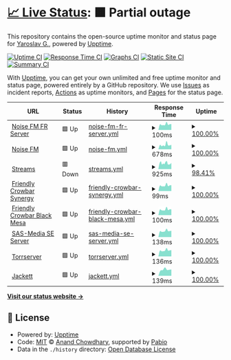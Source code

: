 # [📈 Live Status](https://status.sas-media.ru): <!--live status--> **🟧 Partial outage**

This repository contains the open-source uptime monitor and status page for [Yaroslav G.](https://status.sas-media.ru), powered by [Upptime](https://github.com/upptime/upptime).

[![Uptime CI](https://github.com/yarik2720/upptime/workflows/Uptime%20CI/badge.svg)](https://github.com/yarik2720/upptime/actions?query=workflow%3A%22Uptime+CI%22)
[![Response Time CI](https://github.com/yarik2720/upptime/workflows/Response%20Time%20CI/badge.svg)](https://github.com/yarik2720/upptime/actions?query=workflow%3A%22Response+Time+CI%22)
[![Graphs CI](https://github.com/yarik2720/upptime/workflows/Graphs%20CI/badge.svg)](https://github.com/yarik2720/upptime/actions?query=workflow%3A%22Graphs+CI%22)
[![Static Site CI](https://github.com/yarik2720/upptime/workflows/Static%20Site%20CI/badge.svg)](https://github.com/yarik2720/upptime/actions?query=workflow%3A%22Static+Site+CI%22)
[![Summary CI](https://github.com/yarik2720/upptime/workflows/Summary%20CI/badge.svg)](https://github.com/yarik2720/upptime/actions?query=workflow%3A%22Summary+CI%22)

With [Upptime](https://upptime.js.org), you can get your own unlimited and free uptime monitor and status page, powered entirely by a GitHub repository. We use [Issues](https://github.com/yarik2720/upptime/issues) as incident reports, [Actions](https://github.com/yarik2720/upptime/actions) as uptime monitors, and [Pages](https://status.sas-media.ru) for the status page.

<!--start: status pages-->
<!-- This summary is generated by Upptime (https://github.com/upptime/upptime) -->
<!-- Do not edit this manually, your changes will be overwritten -->
<!-- prettier-ignore -->
| URL | Status | History | Response Time | Uptime |
| --- | ------ | ------- | ------------- | ------ |
| <img alt="" src="https://icons.duckduckgo.com/ip3/null.ico" height="13"> [Noise FM FR Server](noisefm.ru) | 🟩 Up | [noise-fm-fr-server.yml](https://github.com/yarik2720/upptime/commits/HEAD/history/noise-fm-fr-server.yml) | <details><summary><img alt="Response time graph" src="./graphs/noise-fm-fr-server/response-time-week.png" height="20"> 100ms</summary><br><a href="https://status.sas-media.ru/history/noise-fm-fr-server"><img alt="Response time 109" src="https://img.shields.io/endpoint?url=https%3A%2F%2Fraw.githubusercontent.com%2Fyarik2720%2Fupptime%2FHEAD%2Fapi%2Fnoise-fm-fr-server%2Fresponse-time.json"></a><br><a href="https://status.sas-media.ru/history/noise-fm-fr-server"><img alt="24-hour response time 97" src="https://img.shields.io/endpoint?url=https%3A%2F%2Fraw.githubusercontent.com%2Fyarik2720%2Fupptime%2FHEAD%2Fapi%2Fnoise-fm-fr-server%2Fresponse-time-day.json"></a><br><a href="https://status.sas-media.ru/history/noise-fm-fr-server"><img alt="7-day response time 100" src="https://img.shields.io/endpoint?url=https%3A%2F%2Fraw.githubusercontent.com%2Fyarik2720%2Fupptime%2FHEAD%2Fapi%2Fnoise-fm-fr-server%2Fresponse-time-week.json"></a><br><a href="https://status.sas-media.ru/history/noise-fm-fr-server"><img alt="30-day response time 112" src="https://img.shields.io/endpoint?url=https%3A%2F%2Fraw.githubusercontent.com%2Fyarik2720%2Fupptime%2FHEAD%2Fapi%2Fnoise-fm-fr-server%2Fresponse-time-month.json"></a><br><a href="https://status.sas-media.ru/history/noise-fm-fr-server"><img alt="1-year response time 109" src="https://img.shields.io/endpoint?url=https%3A%2F%2Fraw.githubusercontent.com%2Fyarik2720%2Fupptime%2FHEAD%2Fapi%2Fnoise-fm-fr-server%2Fresponse-time-year.json"></a></details> | <details><summary><a href="https://status.sas-media.ru/history/noise-fm-fr-server">100.00%</a></summary><a href="https://status.sas-media.ru/history/noise-fm-fr-server"><img alt="All-time uptime 100.00%" src="https://img.shields.io/endpoint?url=https%3A%2F%2Fraw.githubusercontent.com%2Fyarik2720%2Fupptime%2FHEAD%2Fapi%2Fnoise-fm-fr-server%2Fuptime.json"></a><br><a href="https://status.sas-media.ru/history/noise-fm-fr-server"><img alt="24-hour uptime 100.00%" src="https://img.shields.io/endpoint?url=https%3A%2F%2Fraw.githubusercontent.com%2Fyarik2720%2Fupptime%2FHEAD%2Fapi%2Fnoise-fm-fr-server%2Fuptime-day.json"></a><br><a href="https://status.sas-media.ru/history/noise-fm-fr-server"><img alt="7-day uptime 100.00%" src="https://img.shields.io/endpoint?url=https%3A%2F%2Fraw.githubusercontent.com%2Fyarik2720%2Fupptime%2FHEAD%2Fapi%2Fnoise-fm-fr-server%2Fuptime-week.json"></a><br><a href="https://status.sas-media.ru/history/noise-fm-fr-server"><img alt="30-day uptime 100.00%" src="https://img.shields.io/endpoint?url=https%3A%2F%2Fraw.githubusercontent.com%2Fyarik2720%2Fupptime%2FHEAD%2Fapi%2Fnoise-fm-fr-server%2Fuptime-month.json"></a><br><a href="https://status.sas-media.ru/history/noise-fm-fr-server"><img alt="1-year uptime 100.00%" src="https://img.shields.io/endpoint?url=https%3A%2F%2Fraw.githubusercontent.com%2Fyarik2720%2Fupptime%2FHEAD%2Fapi%2Fnoise-fm-fr-server%2Fuptime-year.json"></a></details>
| <img alt="" src="https://icons.duckduckgo.com/ip3/noisefm.ru.ico" height="13"> [Noise FM](https://noisefm.ru) | 🟩 Up | [noise-fm.yml](https://github.com/yarik2720/upptime/commits/HEAD/history/noise-fm.yml) | <details><summary><img alt="Response time graph" src="./graphs/noise-fm/response-time-week.png" height="20"> 678ms</summary><br><a href="https://status.sas-media.ru/history/noise-fm"><img alt="Response time 731" src="https://img.shields.io/endpoint?url=https%3A%2F%2Fraw.githubusercontent.com%2Fyarik2720%2Fupptime%2FHEAD%2Fapi%2Fnoise-fm%2Fresponse-time.json"></a><br><a href="https://status.sas-media.ru/history/noise-fm"><img alt="24-hour response time 647" src="https://img.shields.io/endpoint?url=https%3A%2F%2Fraw.githubusercontent.com%2Fyarik2720%2Fupptime%2FHEAD%2Fapi%2Fnoise-fm%2Fresponse-time-day.json"></a><br><a href="https://status.sas-media.ru/history/noise-fm"><img alt="7-day response time 678" src="https://img.shields.io/endpoint?url=https%3A%2F%2Fraw.githubusercontent.com%2Fyarik2720%2Fupptime%2FHEAD%2Fapi%2Fnoise-fm%2Fresponse-time-week.json"></a><br><a href="https://status.sas-media.ru/history/noise-fm"><img alt="30-day response time 719" src="https://img.shields.io/endpoint?url=https%3A%2F%2Fraw.githubusercontent.com%2Fyarik2720%2Fupptime%2FHEAD%2Fapi%2Fnoise-fm%2Fresponse-time-month.json"></a><br><a href="https://status.sas-media.ru/history/noise-fm"><img alt="1-year response time 731" src="https://img.shields.io/endpoint?url=https%3A%2F%2Fraw.githubusercontent.com%2Fyarik2720%2Fupptime%2FHEAD%2Fapi%2Fnoise-fm%2Fresponse-time-year.json"></a></details> | <details><summary><a href="https://status.sas-media.ru/history/noise-fm">100.00%</a></summary><a href="https://status.sas-media.ru/history/noise-fm"><img alt="All-time uptime 100.00%" src="https://img.shields.io/endpoint?url=https%3A%2F%2Fraw.githubusercontent.com%2Fyarik2720%2Fupptime%2FHEAD%2Fapi%2Fnoise-fm%2Fuptime.json"></a><br><a href="https://status.sas-media.ru/history/noise-fm"><img alt="24-hour uptime 100.00%" src="https://img.shields.io/endpoint?url=https%3A%2F%2Fraw.githubusercontent.com%2Fyarik2720%2Fupptime%2FHEAD%2Fapi%2Fnoise-fm%2Fuptime-day.json"></a><br><a href="https://status.sas-media.ru/history/noise-fm"><img alt="7-day uptime 100.00%" src="https://img.shields.io/endpoint?url=https%3A%2F%2Fraw.githubusercontent.com%2Fyarik2720%2Fupptime%2FHEAD%2Fapi%2Fnoise-fm%2Fuptime-week.json"></a><br><a href="https://status.sas-media.ru/history/noise-fm"><img alt="30-day uptime 100.00%" src="https://img.shields.io/endpoint?url=https%3A%2F%2Fraw.githubusercontent.com%2Fyarik2720%2Fupptime%2FHEAD%2Fapi%2Fnoise-fm%2Fuptime-month.json"></a><br><a href="https://status.sas-media.ru/history/noise-fm"><img alt="1-year uptime 100.00%" src="https://img.shields.io/endpoint?url=https%3A%2F%2Fraw.githubusercontent.com%2Fyarik2720%2Fupptime%2FHEAD%2Fapi%2Fnoise-fm%2Fuptime-year.json"></a></details>
| <img alt="" src="https://icons.duckduckgo.com/ip3/play.sas-media.ru.ico" height="13"> [Streams](https://play.sas-media.ru) | 🟥 Down | [streams.yml](https://github.com/yarik2720/upptime/commits/HEAD/history/streams.yml) | <details><summary><img alt="Response time graph" src="./graphs/streams/response-time-week.png" height="20"> 925ms</summary><br><a href="https://status.sas-media.ru/history/streams"><img alt="Response time 796" src="https://img.shields.io/endpoint?url=https%3A%2F%2Fraw.githubusercontent.com%2Fyarik2720%2Fupptime%2FHEAD%2Fapi%2Fstreams%2Fresponse-time.json"></a><br><a href="https://status.sas-media.ru/history/streams"><img alt="24-hour response time 2251" src="https://img.shields.io/endpoint?url=https%3A%2F%2Fraw.githubusercontent.com%2Fyarik2720%2Fupptime%2FHEAD%2Fapi%2Fstreams%2Fresponse-time-day.json"></a><br><a href="https://status.sas-media.ru/history/streams"><img alt="7-day response time 925" src="https://img.shields.io/endpoint?url=https%3A%2F%2Fraw.githubusercontent.com%2Fyarik2720%2Fupptime%2FHEAD%2Fapi%2Fstreams%2Fresponse-time-week.json"></a><br><a href="https://status.sas-media.ru/history/streams"><img alt="30-day response time 725" src="https://img.shields.io/endpoint?url=https%3A%2F%2Fraw.githubusercontent.com%2Fyarik2720%2Fupptime%2FHEAD%2Fapi%2Fstreams%2Fresponse-time-month.json"></a><br><a href="https://status.sas-media.ru/history/streams"><img alt="1-year response time 796" src="https://img.shields.io/endpoint?url=https%3A%2F%2Fraw.githubusercontent.com%2Fyarik2720%2Fupptime%2FHEAD%2Fapi%2Fstreams%2Fresponse-time-year.json"></a></details> | <details><summary><a href="https://status.sas-media.ru/history/streams">98.41%</a></summary><a href="https://status.sas-media.ru/history/streams"><img alt="All-time uptime 99.84%" src="https://img.shields.io/endpoint?url=https%3A%2F%2Fraw.githubusercontent.com%2Fyarik2720%2Fupptime%2FHEAD%2Fapi%2Fstreams%2Fuptime.json"></a><br><a href="https://status.sas-media.ru/history/streams"><img alt="24-hour uptime 93.43%" src="https://img.shields.io/endpoint?url=https%3A%2F%2Fraw.githubusercontent.com%2Fyarik2720%2Fupptime%2FHEAD%2Fapi%2Fstreams%2Fuptime-day.json"></a><br><a href="https://status.sas-media.ru/history/streams"><img alt="7-day uptime 98.41%" src="https://img.shields.io/endpoint?url=https%3A%2F%2Fraw.githubusercontent.com%2Fyarik2720%2Fupptime%2FHEAD%2Fapi%2Fstreams%2Fuptime-week.json"></a><br><a href="https://status.sas-media.ru/history/streams"><img alt="30-day uptime 99.53%" src="https://img.shields.io/endpoint?url=https%3A%2F%2Fraw.githubusercontent.com%2Fyarik2720%2Fupptime%2FHEAD%2Fapi%2Fstreams%2Fuptime-month.json"></a><br><a href="https://status.sas-media.ru/history/streams"><img alt="1-year uptime 99.84%" src="https://img.shields.io/endpoint?url=https%3A%2F%2Fraw.githubusercontent.com%2Fyarik2720%2Fupptime%2FHEAD%2Fapi%2Fstreams%2Fuptime-year.json"></a></details>
| <img alt="" src="https://icons.duckduckgo.com/ip3/null.ico" height="13"> [Friendly Crowbar Synergy](noisefm.ru) | 🟩 Up | [friendly-crowbar-synergy.yml](https://github.com/yarik2720/upptime/commits/HEAD/history/friendly-crowbar-synergy.yml) | <details><summary><img alt="Response time graph" src="./graphs/friendly-crowbar-synergy/response-time-week.png" height="20"> 99ms</summary><br><a href="https://status.sas-media.ru/history/friendly-crowbar-synergy"><img alt="Response time 111" src="https://img.shields.io/endpoint?url=https%3A%2F%2Fraw.githubusercontent.com%2Fyarik2720%2Fupptime%2FHEAD%2Fapi%2Ffriendly-crowbar-synergy%2Fresponse-time.json"></a><br><a href="https://status.sas-media.ru/history/friendly-crowbar-synergy"><img alt="24-hour response time 96" src="https://img.shields.io/endpoint?url=https%3A%2F%2Fraw.githubusercontent.com%2Fyarik2720%2Fupptime%2FHEAD%2Fapi%2Ffriendly-crowbar-synergy%2Fresponse-time-day.json"></a><br><a href="https://status.sas-media.ru/history/friendly-crowbar-synergy"><img alt="7-day response time 99" src="https://img.shields.io/endpoint?url=https%3A%2F%2Fraw.githubusercontent.com%2Fyarik2720%2Fupptime%2FHEAD%2Fapi%2Ffriendly-crowbar-synergy%2Fresponse-time-week.json"></a><br><a href="https://status.sas-media.ru/history/friendly-crowbar-synergy"><img alt="30-day response time 111" src="https://img.shields.io/endpoint?url=https%3A%2F%2Fraw.githubusercontent.com%2Fyarik2720%2Fupptime%2FHEAD%2Fapi%2Ffriendly-crowbar-synergy%2Fresponse-time-month.json"></a><br><a href="https://status.sas-media.ru/history/friendly-crowbar-synergy"><img alt="1-year response time 111" src="https://img.shields.io/endpoint?url=https%3A%2F%2Fraw.githubusercontent.com%2Fyarik2720%2Fupptime%2FHEAD%2Fapi%2Ffriendly-crowbar-synergy%2Fresponse-time-year.json"></a></details> | <details><summary><a href="https://status.sas-media.ru/history/friendly-crowbar-synergy">100.00%</a></summary><a href="https://status.sas-media.ru/history/friendly-crowbar-synergy"><img alt="All-time uptime 99.99%" src="https://img.shields.io/endpoint?url=https%3A%2F%2Fraw.githubusercontent.com%2Fyarik2720%2Fupptime%2FHEAD%2Fapi%2Ffriendly-crowbar-synergy%2Fuptime.json"></a><br><a href="https://status.sas-media.ru/history/friendly-crowbar-synergy"><img alt="24-hour uptime 100.00%" src="https://img.shields.io/endpoint?url=https%3A%2F%2Fraw.githubusercontent.com%2Fyarik2720%2Fupptime%2FHEAD%2Fapi%2Ffriendly-crowbar-synergy%2Fuptime-day.json"></a><br><a href="https://status.sas-media.ru/history/friendly-crowbar-synergy"><img alt="7-day uptime 100.00%" src="https://img.shields.io/endpoint?url=https%3A%2F%2Fraw.githubusercontent.com%2Fyarik2720%2Fupptime%2FHEAD%2Fapi%2Ffriendly-crowbar-synergy%2Fuptime-week.json"></a><br><a href="https://status.sas-media.ru/history/friendly-crowbar-synergy"><img alt="30-day uptime 100.00%" src="https://img.shields.io/endpoint?url=https%3A%2F%2Fraw.githubusercontent.com%2Fyarik2720%2Fupptime%2FHEAD%2Fapi%2Ffriendly-crowbar-synergy%2Fuptime-month.json"></a><br><a href="https://status.sas-media.ru/history/friendly-crowbar-synergy"><img alt="1-year uptime 99.99%" src="https://img.shields.io/endpoint?url=https%3A%2F%2Fraw.githubusercontent.com%2Fyarik2720%2Fupptime%2FHEAD%2Fapi%2Ffriendly-crowbar-synergy%2Fuptime-year.json"></a></details>
| <img alt="" src="https://icons.duckduckgo.com/ip3/null.ico" height="13"> [Friendly Crowbar Black Mesa](noisefm.ru) | 🟩 Up | [friendly-crowbar-black-mesa.yml](https://github.com/yarik2720/upptime/commits/HEAD/history/friendly-crowbar-black-mesa.yml) | <details><summary><img alt="Response time graph" src="./graphs/friendly-crowbar-black-mesa/response-time-week.png" height="20"> 100ms</summary><br><a href="https://status.sas-media.ru/history/friendly-crowbar-black-mesa"><img alt="Response time 113" src="https://img.shields.io/endpoint?url=https%3A%2F%2Fraw.githubusercontent.com%2Fyarik2720%2Fupptime%2FHEAD%2Fapi%2Ffriendly-crowbar-black-mesa%2Fresponse-time.json"></a><br><a href="https://status.sas-media.ru/history/friendly-crowbar-black-mesa"><img alt="24-hour response time 95" src="https://img.shields.io/endpoint?url=https%3A%2F%2Fraw.githubusercontent.com%2Fyarik2720%2Fupptime%2FHEAD%2Fapi%2Ffriendly-crowbar-black-mesa%2Fresponse-time-day.json"></a><br><a href="https://status.sas-media.ru/history/friendly-crowbar-black-mesa"><img alt="7-day response time 100" src="https://img.shields.io/endpoint?url=https%3A%2F%2Fraw.githubusercontent.com%2Fyarik2720%2Fupptime%2FHEAD%2Fapi%2Ffriendly-crowbar-black-mesa%2Fresponse-time-week.json"></a><br><a href="https://status.sas-media.ru/history/friendly-crowbar-black-mesa"><img alt="30-day response time 109" src="https://img.shields.io/endpoint?url=https%3A%2F%2Fraw.githubusercontent.com%2Fyarik2720%2Fupptime%2FHEAD%2Fapi%2Ffriendly-crowbar-black-mesa%2Fresponse-time-month.json"></a><br><a href="https://status.sas-media.ru/history/friendly-crowbar-black-mesa"><img alt="1-year response time 113" src="https://img.shields.io/endpoint?url=https%3A%2F%2Fraw.githubusercontent.com%2Fyarik2720%2Fupptime%2FHEAD%2Fapi%2Ffriendly-crowbar-black-mesa%2Fresponse-time-year.json"></a></details> | <details><summary><a href="https://status.sas-media.ru/history/friendly-crowbar-black-mesa">100.00%</a></summary><a href="https://status.sas-media.ru/history/friendly-crowbar-black-mesa"><img alt="All-time uptime 98.84%" src="https://img.shields.io/endpoint?url=https%3A%2F%2Fraw.githubusercontent.com%2Fyarik2720%2Fupptime%2FHEAD%2Fapi%2Ffriendly-crowbar-black-mesa%2Fuptime.json"></a><br><a href="https://status.sas-media.ru/history/friendly-crowbar-black-mesa"><img alt="24-hour uptime 100.00%" src="https://img.shields.io/endpoint?url=https%3A%2F%2Fraw.githubusercontent.com%2Fyarik2720%2Fupptime%2FHEAD%2Fapi%2Ffriendly-crowbar-black-mesa%2Fuptime-day.json"></a><br><a href="https://status.sas-media.ru/history/friendly-crowbar-black-mesa"><img alt="7-day uptime 100.00%" src="https://img.shields.io/endpoint?url=https%3A%2F%2Fraw.githubusercontent.com%2Fyarik2720%2Fupptime%2FHEAD%2Fapi%2Ffriendly-crowbar-black-mesa%2Fuptime-week.json"></a><br><a href="https://status.sas-media.ru/history/friendly-crowbar-black-mesa"><img alt="30-day uptime 96.60%" src="https://img.shields.io/endpoint?url=https%3A%2F%2Fraw.githubusercontent.com%2Fyarik2720%2Fupptime%2FHEAD%2Fapi%2Ffriendly-crowbar-black-mesa%2Fuptime-month.json"></a><br><a href="https://status.sas-media.ru/history/friendly-crowbar-black-mesa"><img alt="1-year uptime 98.84%" src="https://img.shields.io/endpoint?url=https%3A%2F%2Fraw.githubusercontent.com%2Fyarik2720%2Fupptime%2FHEAD%2Fapi%2Ffriendly-crowbar-black-mesa%2Fuptime-year.json"></a></details>
| <img alt="" src="https://icons.duckduckgo.com/ip3/null.ico" height="13"> [SAS-Media SE Server](as2.sas-media.ru) | 🟩 Up | [sas-media-se-server.yml](https://github.com/yarik2720/upptime/commits/HEAD/history/sas-media-se-server.yml) | <details><summary><img alt="Response time graph" src="./graphs/sas-media-se-server/response-time-week.png" height="20"> 138ms</summary><br><a href="https://status.sas-media.ru/history/sas-media-se-server"><img alt="Response time 128" src="https://img.shields.io/endpoint?url=https%3A%2F%2Fraw.githubusercontent.com%2Fyarik2720%2Fupptime%2FHEAD%2Fapi%2Fsas-media-se-server%2Fresponse-time.json"></a><br><a href="https://status.sas-media.ru/history/sas-media-se-server"><img alt="24-hour response time 136" src="https://img.shields.io/endpoint?url=https%3A%2F%2Fraw.githubusercontent.com%2Fyarik2720%2Fupptime%2FHEAD%2Fapi%2Fsas-media-se-server%2Fresponse-time-day.json"></a><br><a href="https://status.sas-media.ru/history/sas-media-se-server"><img alt="7-day response time 138" src="https://img.shields.io/endpoint?url=https%3A%2F%2Fraw.githubusercontent.com%2Fyarik2720%2Fupptime%2FHEAD%2Fapi%2Fsas-media-se-server%2Fresponse-time-week.json"></a><br><a href="https://status.sas-media.ru/history/sas-media-se-server"><img alt="30-day response time 139" src="https://img.shields.io/endpoint?url=https%3A%2F%2Fraw.githubusercontent.com%2Fyarik2720%2Fupptime%2FHEAD%2Fapi%2Fsas-media-se-server%2Fresponse-time-month.json"></a><br><a href="https://status.sas-media.ru/history/sas-media-se-server"><img alt="1-year response time 128" src="https://img.shields.io/endpoint?url=https%3A%2F%2Fraw.githubusercontent.com%2Fyarik2720%2Fupptime%2FHEAD%2Fapi%2Fsas-media-se-server%2Fresponse-time-year.json"></a></details> | <details><summary><a href="https://status.sas-media.ru/history/sas-media-se-server">100.00%</a></summary><a href="https://status.sas-media.ru/history/sas-media-se-server"><img alt="All-time uptime 99.96%" src="https://img.shields.io/endpoint?url=https%3A%2F%2Fraw.githubusercontent.com%2Fyarik2720%2Fupptime%2FHEAD%2Fapi%2Fsas-media-se-server%2Fuptime.json"></a><br><a href="https://status.sas-media.ru/history/sas-media-se-server"><img alt="24-hour uptime 100.00%" src="https://img.shields.io/endpoint?url=https%3A%2F%2Fraw.githubusercontent.com%2Fyarik2720%2Fupptime%2FHEAD%2Fapi%2Fsas-media-se-server%2Fuptime-day.json"></a><br><a href="https://status.sas-media.ru/history/sas-media-se-server"><img alt="7-day uptime 100.00%" src="https://img.shields.io/endpoint?url=https%3A%2F%2Fraw.githubusercontent.com%2Fyarik2720%2Fupptime%2FHEAD%2Fapi%2Fsas-media-se-server%2Fuptime-week.json"></a><br><a href="https://status.sas-media.ru/history/sas-media-se-server"><img alt="30-day uptime 100.00%" src="https://img.shields.io/endpoint?url=https%3A%2F%2Fraw.githubusercontent.com%2Fyarik2720%2Fupptime%2FHEAD%2Fapi%2Fsas-media-se-server%2Fuptime-month.json"></a><br><a href="https://status.sas-media.ru/history/sas-media-se-server"><img alt="1-year uptime 99.96%" src="https://img.shields.io/endpoint?url=https%3A%2F%2Fraw.githubusercontent.com%2Fyarik2720%2Fupptime%2FHEAD%2Fapi%2Fsas-media-se-server%2Fuptime-year.json"></a></details>
| <img alt="" src="https://icons.duckduckgo.com/ip3/null.ico" height="13"> [Torrserver](torrserver.ev1.sas-media.ru) | 🟩 Up | [torrserver.yml](https://github.com/yarik2720/upptime/commits/HEAD/history/torrserver.yml) | <details><summary><img alt="Response time graph" src="./graphs/torrserver/response-time-week.png" height="20"> 136ms</summary><br><a href="https://status.sas-media.ru/history/torrserver"><img alt="Response time 128" src="https://img.shields.io/endpoint?url=https%3A%2F%2Fraw.githubusercontent.com%2Fyarik2720%2Fupptime%2FHEAD%2Fapi%2Ftorrserver%2Fresponse-time.json"></a><br><a href="https://status.sas-media.ru/history/torrserver"><img alt="24-hour response time 132" src="https://img.shields.io/endpoint?url=https%3A%2F%2Fraw.githubusercontent.com%2Fyarik2720%2Fupptime%2FHEAD%2Fapi%2Ftorrserver%2Fresponse-time-day.json"></a><br><a href="https://status.sas-media.ru/history/torrserver"><img alt="7-day response time 136" src="https://img.shields.io/endpoint?url=https%3A%2F%2Fraw.githubusercontent.com%2Fyarik2720%2Fupptime%2FHEAD%2Fapi%2Ftorrserver%2Fresponse-time-week.json"></a><br><a href="https://status.sas-media.ru/history/torrserver"><img alt="30-day response time 139" src="https://img.shields.io/endpoint?url=https%3A%2F%2Fraw.githubusercontent.com%2Fyarik2720%2Fupptime%2FHEAD%2Fapi%2Ftorrserver%2Fresponse-time-month.json"></a><br><a href="https://status.sas-media.ru/history/torrserver"><img alt="1-year response time 128" src="https://img.shields.io/endpoint?url=https%3A%2F%2Fraw.githubusercontent.com%2Fyarik2720%2Fupptime%2FHEAD%2Fapi%2Ftorrserver%2Fresponse-time-year.json"></a></details> | <details><summary><a href="https://status.sas-media.ru/history/torrserver">100.00%</a></summary><a href="https://status.sas-media.ru/history/torrserver"><img alt="All-time uptime 99.96%" src="https://img.shields.io/endpoint?url=https%3A%2F%2Fraw.githubusercontent.com%2Fyarik2720%2Fupptime%2FHEAD%2Fapi%2Ftorrserver%2Fuptime.json"></a><br><a href="https://status.sas-media.ru/history/torrserver"><img alt="24-hour uptime 100.00%" src="https://img.shields.io/endpoint?url=https%3A%2F%2Fraw.githubusercontent.com%2Fyarik2720%2Fupptime%2FHEAD%2Fapi%2Ftorrserver%2Fuptime-day.json"></a><br><a href="https://status.sas-media.ru/history/torrserver"><img alt="7-day uptime 100.00%" src="https://img.shields.io/endpoint?url=https%3A%2F%2Fraw.githubusercontent.com%2Fyarik2720%2Fupptime%2FHEAD%2Fapi%2Ftorrserver%2Fuptime-week.json"></a><br><a href="https://status.sas-media.ru/history/torrserver"><img alt="30-day uptime 100.00%" src="https://img.shields.io/endpoint?url=https%3A%2F%2Fraw.githubusercontent.com%2Fyarik2720%2Fupptime%2FHEAD%2Fapi%2Ftorrserver%2Fuptime-month.json"></a><br><a href="https://status.sas-media.ru/history/torrserver"><img alt="1-year uptime 99.96%" src="https://img.shields.io/endpoint?url=https%3A%2F%2Fraw.githubusercontent.com%2Fyarik2720%2Fupptime%2FHEAD%2Fapi%2Ftorrserver%2Fuptime-year.json"></a></details>
| <img alt="" src="https://icons.duckduckgo.com/ip3/null.ico" height="13"> [Jackett](jackett.ev1.sas-media.ru) | 🟩 Up | [jackett.yml](https://github.com/yarik2720/upptime/commits/HEAD/history/jackett.yml) | <details><summary><img alt="Response time graph" src="./graphs/jackett/response-time-week.png" height="20"> 139ms</summary><br><a href="https://status.sas-media.ru/history/jackett"><img alt="Response time 139" src="https://img.shields.io/endpoint?url=https%3A%2F%2Fraw.githubusercontent.com%2Fyarik2720%2Fupptime%2FHEAD%2Fapi%2Fjackett%2Fresponse-time.json"></a><br><a href="https://status.sas-media.ru/history/jackett"><img alt="24-hour response time 131" src="https://img.shields.io/endpoint?url=https%3A%2F%2Fraw.githubusercontent.com%2Fyarik2720%2Fupptime%2FHEAD%2Fapi%2Fjackett%2Fresponse-time-day.json"></a><br><a href="https://status.sas-media.ru/history/jackett"><img alt="7-day response time 139" src="https://img.shields.io/endpoint?url=https%3A%2F%2Fraw.githubusercontent.com%2Fyarik2720%2Fupptime%2FHEAD%2Fapi%2Fjackett%2Fresponse-time-week.json"></a><br><a href="https://status.sas-media.ru/history/jackett"><img alt="30-day response time 139" src="https://img.shields.io/endpoint?url=https%3A%2F%2Fraw.githubusercontent.com%2Fyarik2720%2Fupptime%2FHEAD%2Fapi%2Fjackett%2Fresponse-time-month.json"></a><br><a href="https://status.sas-media.ru/history/jackett"><img alt="1-year response time 139" src="https://img.shields.io/endpoint?url=https%3A%2F%2Fraw.githubusercontent.com%2Fyarik2720%2Fupptime%2FHEAD%2Fapi%2Fjackett%2Fresponse-time-year.json"></a></details> | <details><summary><a href="https://status.sas-media.ru/history/jackett">100.00%</a></summary><a href="https://status.sas-media.ru/history/jackett"><img alt="All-time uptime 100.00%" src="https://img.shields.io/endpoint?url=https%3A%2F%2Fraw.githubusercontent.com%2Fyarik2720%2Fupptime%2FHEAD%2Fapi%2Fjackett%2Fuptime.json"></a><br><a href="https://status.sas-media.ru/history/jackett"><img alt="24-hour uptime 100.00%" src="https://img.shields.io/endpoint?url=https%3A%2F%2Fraw.githubusercontent.com%2Fyarik2720%2Fupptime%2FHEAD%2Fapi%2Fjackett%2Fuptime-day.json"></a><br><a href="https://status.sas-media.ru/history/jackett"><img alt="7-day uptime 100.00%" src="https://img.shields.io/endpoint?url=https%3A%2F%2Fraw.githubusercontent.com%2Fyarik2720%2Fupptime%2FHEAD%2Fapi%2Fjackett%2Fuptime-week.json"></a><br><a href="https://status.sas-media.ru/history/jackett"><img alt="30-day uptime 100.00%" src="https://img.shields.io/endpoint?url=https%3A%2F%2Fraw.githubusercontent.com%2Fyarik2720%2Fupptime%2FHEAD%2Fapi%2Fjackett%2Fuptime-month.json"></a><br><a href="https://status.sas-media.ru/history/jackett"><img alt="1-year uptime 100.00%" src="https://img.shields.io/endpoint?url=https%3A%2F%2Fraw.githubusercontent.com%2Fyarik2720%2Fupptime%2FHEAD%2Fapi%2Fjackett%2Fuptime-year.json"></a></details>

<!--end: status pages-->

[**Visit our status website →**](https://status.sas-media.ru)

## 📄 License

- Powered by: [Upptime](https://github.com/upptime/upptime)
- Code: [MIT](./LICENSE) © [Anand Chowdhary](https://anandchowdhary.com), supported by [Pabio](https://pabio.com)
- Data in the `./history` directory: [Open Database License](https://opendatacommons.org/licenses/odbl/1-0/)
